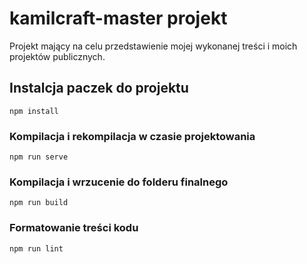 # kamilcraft-master projekt
Projekt mający na celu przedstawienie mojej wykonanej treści i moich projektów publicznych.

## Instalcja paczek do projektu
```
npm install
```

### Kompilacja i rekompilacja w czasie projektowania
```
npm run serve
```

### Kompilacja i wrzucenie do folderu finalnego
```
npm run build
```

### Formatowanie treści kodu
```
npm run lint
```
